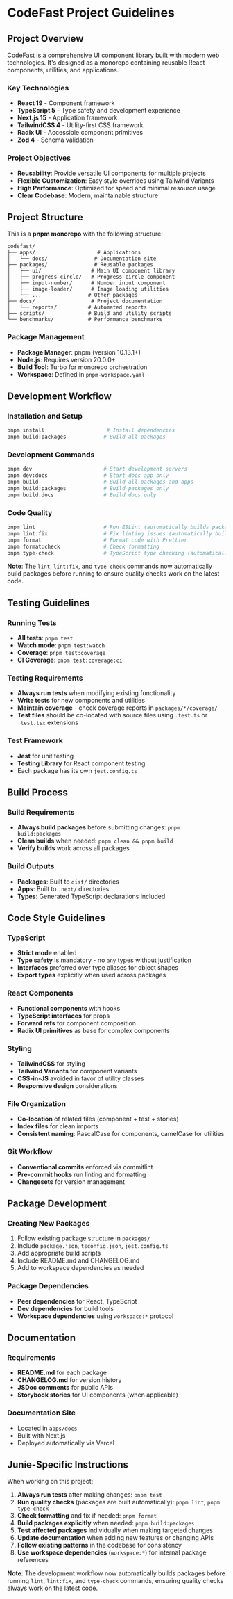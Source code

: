 # CodeFast Project Guidelines

## Project Overview

CodeFast is a comprehensive UI component library built with modern web technologies. It's designed as a monorepo containing reusable React components, utilities, and applications.

### Key Technologies

- **React 19** - Component framework
- **TypeScript 5** - Type safety and development experience
- **Next.js 15** - Application framework
- **TailwindCSS 4** - Utility-first CSS framework
- **Radix UI** - Accessible component primitives
- **Zod 4** - Schema validation

### Project Objectives

- **Reusability**: Provide versatile UI components for multiple projects
- **Flexible Customization**: Easy style overrides using Tailwind Variants
- **High Performance**: Optimized for speed and minimal resource usage
- **Clear Codebase**: Modern, maintainable structure

## Project Structure

This is a **pnpm monorepo** with the following structure:

```
codefast/
├── apps/                    # Applications
│   └── docs/               # Documentation site
├── packages/               # Reusable packages
│   ├── ui/                # Main UI component library
│   ├── progress-circle/   # Progress circle component
│   ├── input-number/      # Number input component
│   ├── image-loader/      # Image loading utilities
│   └── ...               # Other packages
├── docs/                  # Project documentation
│   └── reports/          # Automated reports
├── scripts/              # Build and utility scripts
└── benchmarks/           # Performance benchmarks
```

### Package Management

- **Package Manager**: pnpm (version 10.13.1+)
- **Node.js**: Requires version 20.0.0+
- **Build Tool**: Turbo for monorepo orchestration
- **Workspace**: Defined in `pnpm-workspace.yaml`

## Development Workflow

### Installation and Setup

```bash
pnpm install                    # Install dependencies
pnpm build:packages            # Build all packages
```

### Development Commands

```bash
pnpm dev                       # Start development servers
pnpm dev:docs                  # Start docs app only
pnpm build                     # Build all packages and apps
pnpm build:packages            # Build packages only
pnpm build:docs                # Build docs only
```

### Code Quality

```bash
pnpm lint                      # Run ESLint (automatically builds packages first)
pnpm lint:fix                  # Fix linting issues (automatically builds packages first)
pnpm format                    # Format code with Prettier
pnpm format:check              # Check formatting
pnpm type-check                # TypeScript type checking (automatically builds packages first)
```

**Note**: The `lint`, `lint:fix`, and `type-check` commands now automatically build packages before running to ensure quality checks work on the latest code.

## Testing Guidelines

### Running Tests

- **All tests**: `pnpm test`
- **Watch mode**: `pnpm test:watch`
- **Coverage**: `pnpm test:coverage`
- **CI Coverage**: `pnpm test:coverage:ci`

### Testing Requirements

- **Always run tests** when modifying existing functionality
- **Write tests** for new components and utilities
- **Maintain coverage** - check coverage reports in `packages/*/coverage/`
- **Test files** should be co-located with source files using `.test.ts` or `.test.tsx` extensions

### Test Framework

- **Jest** for unit testing
- **Testing Library** for React component testing
- Each package has its own `jest.config.ts`

## Build Process

### Build Requirements

- **Always build packages** before submitting changes: `pnpm build:packages`
- **Clean builds** when needed: `pnpm clean && pnpm build`
- **Verify builds** work across all packages

### Build Outputs

- **Packages**: Built to `dist/` directories
- **Apps**: Built to `.next/` directories
- **Types**: Generated TypeScript declarations included

## Code Style Guidelines

### TypeScript

- **Strict mode** enabled
- **Type safety** is mandatory - no `any` types without justification
- **Interfaces** preferred over type aliases for object shapes
- **Export types** explicitly when used across packages

### React Components

- **Functional components** with hooks
- **TypeScript interfaces** for props
- **Forward refs** for component composition
- **Radix UI primitives** as base for complex components

### Styling

- **TailwindCSS** for styling
- **Tailwind Variants** for component variants
- **CSS-in-JS** avoided in favor of utility classes
- **Responsive design** considerations

### File Organization

- **Co-location** of related files (component + test + stories)
- **Index files** for clean imports
- **Consistent naming**: PascalCase for components, camelCase for utilities

### Git Workflow

- **Conventional commits** enforced via commitlint
- **Pre-commit hooks** run linting and formatting
- **Changesets** for version management

## Package Development

### Creating New Packages

1. Follow existing package structure in `packages/`
2. Include `package.json`, `tsconfig.json`, `jest.config.ts`
3. Add appropriate build scripts
4. Include README.md and CHANGELOG.md
5. Add to workspace dependencies as needed

### Package Dependencies

- **Peer dependencies** for React, TypeScript
- **Dev dependencies** for build tools
- **Workspace dependencies** using `workspace:*` protocol

## Documentation

### Requirements

- **README.md** for each package
- **CHANGELOG.md** for version history
- **JSDoc comments** for public APIs
- **Storybook stories** for UI components (when applicable)

### Documentation Site

- Located in `apps/docs`
- Built with Next.js
- Deployed automatically via Vercel

## Junie-Specific Instructions

When working on this project:

1. **Always run tests** after making changes: `pnpm test`
2. **Run quality checks** (packages are built automatically): `pnpm lint`, `pnpm type-check`
3. **Check formatting** and fix if needed: `pnpm format`
4. **Build packages explicitly** when needed: `pnpm build:packages`
5. **Test affected packages** individually when making targeted changes
6. **Update documentation** when adding new features or changing APIs
7. **Follow existing patterns** in the codebase for consistency
8. **Use workspace dependencies** (`workspace:*`) for internal package references

**Note**: The development workflow now automatically builds packages before running `lint`, `lint:fix`, and `type-check` commands, ensuring quality checks always work on the latest code.

